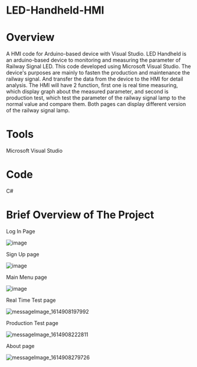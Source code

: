 # LED-Handheld-HMI
# Overview
A HMI code for Arduino-based device with Visual Studio.
LED Handheld is an arduino-based device to monitoring and measuring the parameter of Railway Signal LED. This code developed using Microsoft Visual Studio. 
The device's purposes are mainly to fasten the production and maintenance the railway signal. And transfer the data from the device to the HMI for detail analysis. The HMI will have 2 function, first one is real time measuring, which display graph about the measured parameter, and second is production test, which test the parameter of the railway signal lamp to the normal value and compare them. Both pages can display different version of the railway signal lamp. 


# Tools
Microsoft Visual Studio

# Code
C#

# Brief Overview of The Project
Log In Page

![image](https://user-images.githubusercontent.com/77774238/153695612-9c19a865-a5eb-4573-b1f4-c2001a360148.png)

Sign Up page

![image](https://user-images.githubusercontent.com/77774238/153695618-68e066f5-8a72-42a7-8dbe-7906cf55c62a.png)

Main Menu page

![image](https://user-images.githubusercontent.com/77774238/153695627-b54a9e72-8468-4793-a421-cc715935e963.png)

Real Time Test page

![messageImage_1614908197992](https://user-images.githubusercontent.com/77774238/153695679-91f74338-85a7-40b6-82a1-159c3ab4e68d.jpg)

Production Test page

![messageImage_1614908222811](https://user-images.githubusercontent.com/77774238/153695682-c62c3491-c6f9-41e1-8ac9-9fe58970457c.jpg)

About page

![messageImage_1614908279726](https://user-images.githubusercontent.com/77774238/153695690-27062f46-8799-400c-bf23-5dc6160fb323.jpg)


